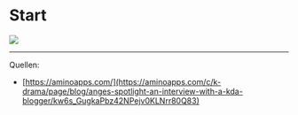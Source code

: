 # Start


<img src="<%- config.base %>/static/images/go.gif" class="w-2/5" />

---

Quellen:
- [https://aminoapps.com/](https://aminoapps.com/c/k-drama/page/blog/anges-spotlight-an-interview-with-a-kda-blogger/kw6s_GugkaPbz42NPejv0KLNrr80Q83)

